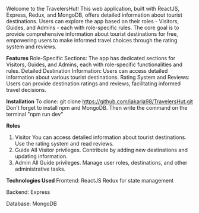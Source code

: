 Welcome to the TravelersHut! This web application, built with ReactJS, Express, Redux, and MongoDB, offers detailed information about tourist destinations. Users can explore the app based on their roles - Visitors, Guides, and Admins - each with role-specific rules. The core goal is to provide comprehensive information about tourist destinations for free, empowering users to make informed travel choices through the rating system and reviews.

**Features**
Role-Specific Sections: The app has dedicated sections for Visitors, Guides, and Admins, each with role-specific functionalities and rules.
Detailed Destination Information: Users can access detailed information about various tourist destinations.
Rating System and Reviews: Users can provide destination ratings and reviews, facilitating informed travel decisions.

**Installation**
To clone: git clone https://github.com/jakaria98/TravelersHut.git
Don't forget to install npm and MongoDB.
Then write the command on the terminal "npm run dev"

**Roles**
1. Visitor
You can access detailed information about tourist destinations.
Use the rating system and read reviews.
2. Guide
All Visitor privileges.
Contribute by adding new destinations and updating information.
3. Admin
All Guide privileges.
Manage user roles, destinations, and other administrative tasks.

**Technologies Used**
Frontend:
ReactJS
Redux for state management

Backend:
Express

Database:
MongoDB
